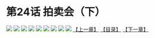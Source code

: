 # 第24话 拍卖会（下）
![](https://mhpic.xiaomingtaiji.net/comic/D/斗破苍穹拆分版/24话/1.jpg-zymk.middle.webp)
![](https://mhpic.xiaomingtaiji.net/comic/D/斗破苍穹拆分版/24话/2.jpg-zymk.middle.webp)
![](https://mhpic.xiaomingtaiji.net/comic/D/斗破苍穹拆分版/24话/3.jpg-zymk.middle.webp)
![](https://mhpic.xiaomingtaiji.net/comic/D/斗破苍穹拆分版/24话/4.jpg-zymk.middle.webp)
![](https://mhpic.xiaomingtaiji.net/comic/D/斗破苍穹拆分版/24话/5.jpg-zymk.middle.webp)
![](https://mhpic.xiaomingtaiji.net/comic/D/斗破苍穹拆分版/24话/6.jpg-zymk.middle.webp)
![](https://mhpic.xiaomingtaiji.net/comic/D/斗破苍穹拆分版/24话/7.jpg-zymk.middle.webp)
![](https://mhpic.xiaomingtaiji.net/comic/D/斗破苍穹拆分版/24话/8.jpg-zymk.middle.webp)
![](https://mhpic.xiaomingtaiji.net/comic/D/斗破苍穹拆分版/24话/9.jpg-zymk.middle.webp)
[【上一章】](./23.md)
[【目录】](./README.md)
[【下一章】](./25.md)
